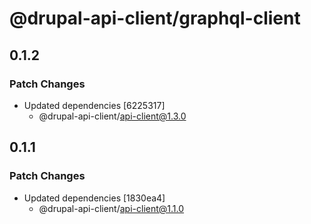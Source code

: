 # @drupal-api-client/graphql-client

## 0.1.2

### Patch Changes

- Updated dependencies [6225317]
  - @drupal-api-client/api-client@1.3.0

## 0.1.1

### Patch Changes

- Updated dependencies [1830ea4]
  - @drupal-api-client/api-client@1.1.0
